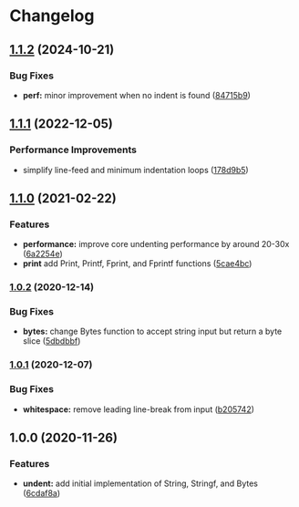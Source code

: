 # Changelog

## [1.1.2](https://github.com/jimeh/undent/compare/v1.1.1...v1.1.2) (2024-10-21)


### Bug Fixes

* **perf:** minor improvement when no indent is found ([84715b9](https://github.com/jimeh/undent/commit/84715b90d000292e4e4fbe081e00a583acf0dada))

## [1.1.1](https://github.com/jimeh/undent/compare/v1.1.0...v1.1.1) (2022-12-05)


### Performance Improvements

* simplify line-feed and minimum indentation loops ([178d9b5](https://github.com/jimeh/undent/commit/178d9b5bf6dd090a406229e862c5da1ba26cbf5d))

## [1.1.0](https://github.com/jimeh/undent/compare/v1.0.2...v1.1.0) (2021-02-22)


### Features

* **performance:** improve core undenting performance by around 20-30x ([6a2254e](https://github.com/jimeh/undent/commit/6a2254e918944e5ead4d5a4d6d1b95b0e971c4b7))
* **print** add Print, Printf, Fprint, and Fprintf functions ([5cae4bc](https://github.com/jimeh/undent/commit/5cae4bc420f7bec12efd6071149eac88c37cfd9f))

### [1.0.2](https://github.com/jimeh/undent/compare/v1.0.1...v1.0.2) (2020-12-14)


### Bug Fixes

* **bytes:** change Bytes function to accept string input but return a byte slice ([5dbdbbf](https://github.com/jimeh/undent/commit/5dbdbbf3416b024aac8fca4e218802d6ad49ea74))

### [1.0.1](https://github.com/jimeh/undent/compare/v1.0.0...v1.0.1) (2020-12-07)


### Bug Fixes

* **whitespace:** remove leading line-break from input ([b205742](https://github.com/jimeh/undent/commit/b2057429a1181724ae50acaed26fe434231362b4))

## 1.0.0 (2020-11-26)


### Features

* **undent:** add initial implementation of String, Stringf, and Bytes ([6cdaf8a](https://github.com/jimeh/undent/commit/6cdaf8a476047f4c50e669112a1ff4004e26d2ac))
